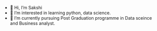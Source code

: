 - 👋 Hi, I’m Sakshi
- 👀 I’m interested in learning python, data science.
- 🌱 I’m currently pursuing Post Graduation programme in Data sceince and Business analyst.

<!---
sak2222/sak2222 is a ✨ special ✨ repository because its `README.md` (this file) appears on your GitHub profile.
You can click the Preview link to take a look at your changes.
--->
